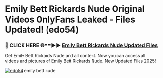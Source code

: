 # Emily Bett Rickards Nude Original Videos 0nlyFans Leaked - Files Updated! (edo54)

<h3>🔴 CLICK HERE 🌐==►► <a href="https://tinyurl.com/5h6xmrr3" rel="nofollow">Emily Bett Rickards Nude Updated Files</a></h3>

Get Emily Bett Rickards Nude and all content. Now you can access all videos and pictures of Emily Bett Rickards Nude. New Updated Files 2025!

[![edo54](https://i.imgur.com/KVD873Z.gif)](https://tinyurl.com/5h6xmrr3)
emily bett nude